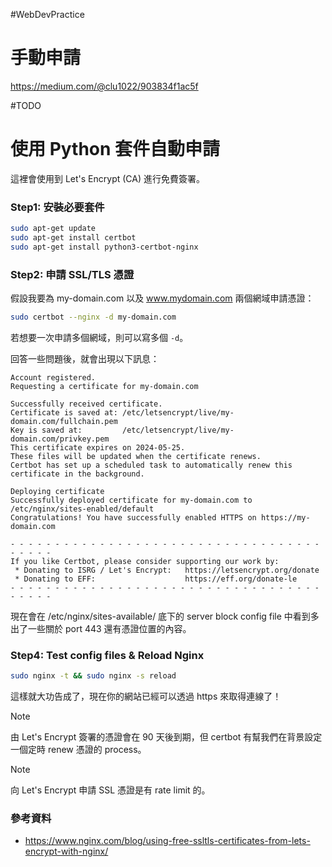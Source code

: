 #WebDevPractice 

# 手動申請

https://medium.com/@clu1022/903834f1ac5f

#TODO 

# 使用 Python 套件自動申請

這裡會使用到 Let's Encrypt (CA) 進行免費簽署。

### Step1: 安裝必要套件

```bash
sudo apt-get update
sudo apt-get install certbot
sudo apt-get install python3-certbot-nginx
```

### Step2: 申請 SSL/TLS 憑證

假設我要為 my-domain.com 以及 www.mydomain.com 兩個網域申請憑證：

```bash
sudo certbot --nginx -d my-domain.com
```

若想要一次申請多個網域，則可以寫多個 `-d`。

回答一些問題後，就會出現以下訊息：

```plaintext
Account registered.
Requesting a certificate for my-domain.com

Successfully received certificate.
Certificate is saved at: /etc/letsencrypt/live/my-domain.com/fullchain.pem
Key is saved at:         /etc/letsencrypt/live/my-domain.com/privkey.pem
This certificate expires on 2024-05-25.
These files will be updated when the certificate renews.
Certbot has set up a scheduled task to automatically renew this certificate in the background.

Deploying certificate
Successfully deployed certificate for my-domain.com to /etc/nginx/sites-enabled/default
Congratulations! You have successfully enabled HTTPS on https://my-domain.com

- - - - - - - - - - - - - - - - - - - - - - - - - - - - - - - - - - - - - - - -
If you like Certbot, please consider supporting our work by:
 * Donating to ISRG / Let's Encrypt:   https://letsencrypt.org/donate
 * Donating to EFF:                    https://eff.org/donate-le
- - - - - - - - - - - - - - - - - - - - - - - - - - - - - - - - - - - - - - - -
```

現在會在 /etc/nginx/sites-available/ 底下的 server block config file 中看到多出了一些關於 port 443 還有憑證位置的內容。

### Step4: Test config files & Reload Nginx

```bash
sudo nginx -t && sudo nginx -s reload
```

這樣就大功告成了，現在你的網站已經可以透過 https 來取得連線了！

>[!Note]
>由 Let's Encrypt 簽署的憑證會在 90 天後到期，但 certbot 有幫我們在背景設定一個定時 renew 憑證的 process。

>[!Note]
>向 Let's Encrypt 申請 SSL 憑證是有 rate limit 的。

### 參考資料

- <https://www.nginx.com/blog/using-free-ssltls-certificates-from-lets-encrypt-with-nginx/>
